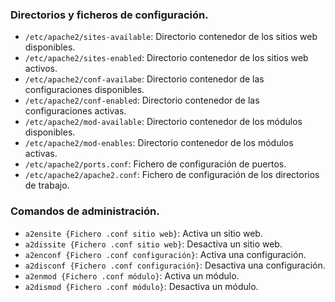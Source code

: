 ### Directorios y ficheros de configuración.
- `/etc/apache2/sites-available`: Directorio contenedor de los sitios web disponibles.
- `/etc/apache2/sites-enabled`: Directorio contenedor de los sitios web activos.
- `/etc/apache2/conf-availabe`: Directorio contenedor de las configuraciones disponibles.
- `/etc/apache2/conf-enabled`: Directorio contenedor de las configuraciones activas.
- `/etc/apache2/mod-available`: Directorio contenedor de los módulos disponibles.
- `/etc/apache2/mod-enables`: Directorio contenedor de los módulos activas.
- `/etc/apache2/ports.conf`: Fichero de configuración de puertos.
- `/etc/apache2/apache2.conf`: Fichero de configuración de los directorios de trabajo.

### Comandos de administración.
- `a2ensite {Fichero .conf sitio web}`: Activa un sitio web.
- `a2dissite {Fichero .conf sitio web}`: Desactiva un sitio web.
- `a2enconf {Fichero .conf configuración}`: Activa una configuración.
- `a2disconf {Fichero .conf configuración}`: Desactiva una configuración.
- `a2enmod {Fichero .conf módulo}`: Activa un módulo.
- `a2dismod {Fichero .conf módulo}`: Desactiva un módulo.